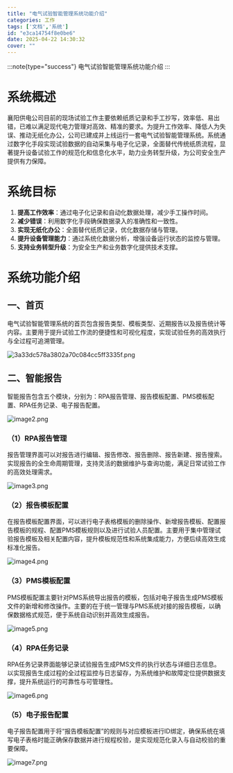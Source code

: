 ```yaml
---
title: "电气试验智能管理系统功能介绍"
categories: 工作
tags: ['文档','系统']
id: "e3ca14754f8e0be6"
date: 2025-04-22 14:30:32
cover: ""
---
```




:::note{type="success"}
电气试验智能管理系统功能介绍
:::









# **系统概述**

襄阳供电公司目前的现场试验工作主要依赖纸质记录和手工抄写，效率低、易出错，已难以满足现代电力管理对高效、精准的要求。为提升工作效率、降低人为失误、推动无纸化办公，公司已建成并上线运行一套电气试验智能管理系统。系统通过数字化手段实现试验数据的自动采集与电子化记录，全面替代传统纸质流程，显著提升设备试验工作的规范化和信息化水平，助力业务转型升级，为公司安全生产提供有力保障。

# **系统目标**

1. **提高工作效率**：通过电子化记录和自动化数据处理，减少手工操作时间。
2. **减少错误**：利用数字化手段确保数据录入的准确性和一致性。
3. **实现无纸化办公**：全面替代纸质记录，优化数据存储与管理。
4. **提升设备管理能力**：通过系统化数据分析，增强设备运行状态的监控与管理。
5. **支持业务转型升级**：为安全生产和业务数字化提供技术支撑。

# **系统功能介绍**

## **一、首页**

电气试验智能管理系统的首页包含报告类型、模板类型、近期报告以及报告统计等内容。主要用于提升试验工作流的便捷性和可视化程度，实现试验任务的高效执行与全过程可追溯管理。

![3a33dc578a3802a70c084cc5ff3335f.png](https://img.hudc.top/v2/wgeJpW7.png)

## **二、智能报告**

智能报告包含五个模块，分别为：RPA报告管理、报告模板配置、PMS模板配置、RPA任务记录、电子报告配置。

![image2.png](https://img.hudc.top/v2/XPSlDrj.png)

### （1）RPA报告管理

报告管理界面可以对报告进行编辑、报告修改、报告删除、报告新建、报告搜索。实现报告的全生命周期管理，支持灵活的数据维护与查询功能，满足日常试验工作的高效处理需求。

![image3.png](https://img.hudc.top/v2/7ngu6mB.png)

### （2）报告模板配置

在报告模板配置界面，可以进行电子表格模板的删除操作、新增报告模板、配置报告模板的规程、配置PMS模板规则以及进行试验人员配置。主要用于集中管理试验报告模板及相关配置内容，提升模板规范性和系统集成能力，方便后续高效生成标准化报告。

![image4.png](https://img.hudc.top/v2/5Ivn47D.png)

### （3）PMS模板配置

PMS模板配置主要针对PMS系统导出报告的模板，包括对电子报告生成PMS模板文件的新增和修改操作。主要的在于统一管理与PMS系统对接的报告模板，以确保数据格式规范，便于系统自动识别并高效生成报告。

![image5.png](https://img.hudc.top/v2/JdUZpLq.png)

### （4）RPA任务记录

RPA任务记录界面能够记录试验报告生成PMS文件的执行状态与详细日志信息。以实现报告生成过程的全过程监控与日志留存，为系统维护和故障定位提供数据支撑，提升系统运行的可靠性与可管理性。

![image6.png](https://img.hudc.top/v2/uqC4B2I.png)

### （5）电子报告配置

电子报告配置用于将“报告模板配置”的规则与对应模板进行ID绑定，确保系统在填写电子表格时能正确保存数据并进行规程校验，是实现规范化录入与自动校验的重要保障。

![image7.png](https://img.hudc.top/v2/rX0qKG3.png)



